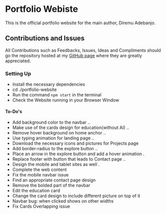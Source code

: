 # Portfolio Webiste

This is the official portfolio website for the main author, Diremu Adebanjo.

## Contributions and Issues

All Contributions such as Feedbacks, Issues, Ideas and Compliments should go the repository hosted at my [GitHub page](https://github.com/diremu/portfolio-website) where they are greatly appreciated.

### Setting Up

- Install the necessary dependencies
- cd ./portfolio-website
- Run the command `npm start` in the terminal
- Check the Website running in your Browser Window

#### To-Do's
- Add background color to the navbar ..
- Make use of the cards design for education(without AI) ..
- Remove hover background on home anchor ..
- Use typing animation for landing page ..
- Download the necessary icons and pictures for Projects page
- Add border-radius to the explore button ..
- Place an arrow in the explore button and add a hover animation .
- Replace footer with button that leads to Contact page ..
- Design the mobile and tablet sites as well .
- Complete the web content
- Fix the mobile navbar issue
- Find an appropriate contact page design
- Remove the bolded part of the navbar
- Edit the education card
- Change the card design to include different picture on top of it
- Navbar bug: when clicked shows on other widths
- Fix Cards Overlapping issue